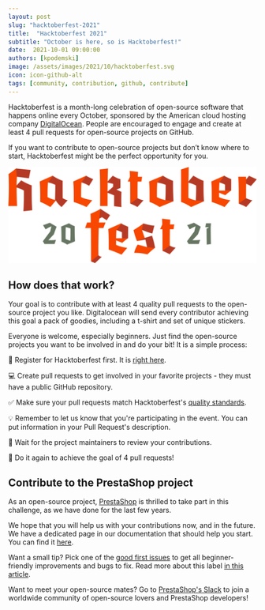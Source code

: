 ```yaml
---
layout: post
slug: "hacktoberfest-2021"
title:  "Hacktoberfest 2021"
subtitle: "October is here, so is Hacktoberfest!"
date:  2021-10-01 09:00:00
authors: [kpodemski]
image: /assets/images/2021/10/hacktoberfest.svg
icon: icon-github-alt
tags: [community, contribution, github, contribute]
---
```


Hacktoberfest is a month-long celebration of open-source software that happens online every October, sponsored by the American cloud hosting company [DigitalOcean](https://www.digitalocean.com). People are encouraged to engage and create at least 4 pull requests for open-source projects on GitHub.

If you want to contribute to open-source projects but don’t know where to start, Hacktoberfest might be the perfect opportunity for you.


![Hacktoberfest 2021](/assets/images/2021/10/hacktoberfest.svg)


## How does that work?

Your goal is to contribute with at least 4 quality pull requests to the open-source project you like. Digitalocean will send every contributor achieving this goal a pack of goodies, including a t-shirt and set of unique stickers.

Everyone is welcome, especially beginners. Just find the open-source projects you want to be involved in and do your bit! It is a simple process:

:wave: Register for Hacktoberfest first. It is [right here](https://hacktoberfest.digitalocean.com/register).

:computer: Create pull requests to get involved in your favorite projects - they must have a public GitHub repository.

:white_check_mark: Make sure your pull requests match Hacktoberfest's [quality standards](https://hacktoberfest.digitalocean.com/resources/qualitystandards).

:bulb: Remember to let us know that you're participating in the event. You can put information in your Pull Request's description.

:busts_in_silhouette: Wait for the project maintainers to review your contributions.

:repeat: Do it again to achieve the goal of 4 pull requests!


## Contribute to the PrestaShop project

As an open-source project, [PrestaShop](https://github.com/PrestaShop) is thrilled to take part in this challenge, as we have done for the last few years.

We hope that you will help us with your contributions now, and in the future. We have a dedicated page in our documentation that should help you start. You can find it [here](https://devdocs.prestashop.com/1.7/contribute/).

Want a small tip? Pick one of the [good first issues](https://github.com/PrestaShop/PrestaShop/issues?q=is%3Aissue+is%3Aopen+label%3A%22good+first+issue%22) to get all beginner-friendly improvements and bugs to fix. Read more about this label [in this article](https://build.prestashop.com/news/a-definition-of-the-good-first-issue-label).

Want to meet your open-source mates? Go to [PrestaShop's Slack](https://www.prestashop-project.org/slack/) to join a worldwide community of open-source lovers and PrestaShop developers!
